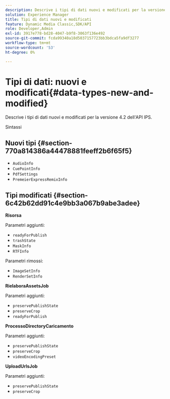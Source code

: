 ```yaml
---
description: Descrive i tipi di dati nuovi e modificati per la versione 4.2 dell'API IPS.
solution: Experience Manager
title: Tipi di dati nuovi e modificati
feature: Dynamic Media Classic,SDK/API
role: Developer,Admin
exl-id: 3917e778-bd28-4047-b9f8-3063f136e492
source-git-commit: fcda99340a18d5037157723bb3bdca5fa9df3277
workflow-type: tm+mt
source-wordcount: '53'
ht-degree: 0%

---
```


# Tipi di dati: nuovi e modificati{#data-types-new-and-modified}

Descrive i tipi di dati nuovi e modificati per la versione 4.2 dell&#39;API IPS.

Sintassi

## Nuovi tipi {#section-770a814386a44478881feeff2b6f65f5}

* `AudioInfo`
* `CuePointInfo`
* `PdfSettings`
* `PremeierExpressRemixInfo`

## Tipi modificati {#section-6c42b62dd91c4e9bb3a067b9abe3adee}

**Risorsa**

Parametri aggiunti:

* `readyForPublish`
* `trashState`
* `MaskInfo`
* `RTFInfo`

Parametri rimossi:

* `ImageSetInfo`
* `RenderSetInfo`

**RielaboraAssetsJob**

Parametri aggiunti:

* `preservePublishState`
* `preserveCrop`
* `readyForPublish`

**ProcessoDirectoryCaricamento**

Parametri aggiunti:

* `preservePublishState`
* `preserveCrop`
* `videoEncodingPreset`

**UploadUrlsJob**

Parametri aggiunti:

* `preservePublishState`
* `preserveCrop`

